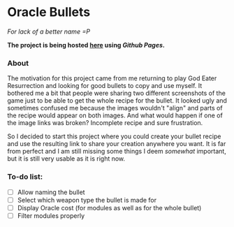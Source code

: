 # Oracle Bullets
*For lack of a better name =P*

**The project is being hosted [here](https://setsuya.github.io/oracle_bullets) using *Github Pages*.**

### About
The motivation for this project came from me returning to play God Eater Resurrection and looking for good bullets to copy and use myself. It bothered me a bit that people were sharing two different screenshots of the game just to be able to get the whole recipe for the bullet. It looked ugly and sometimes confused me because the images wouldn't "align" and parts of the recipe would appear on both images. And what would happen if one of the image links was broken? Incomplete recipe and sure frustration.

So I decided to start this project where you could create your bullet recipe and use the resulting link to share your creation anywhere you want. It is far from perfect and I am still missing some things I deem *somewhat* important, but it is still very usable as it is right now.

### To-do list:
- [ ] Allow naming the bullet
- [ ] Select which weapon type the bullet is made for
- [ ] Display Oracle cost (for modules as well as for the whole bullet)
- [ ] Filter modules properly